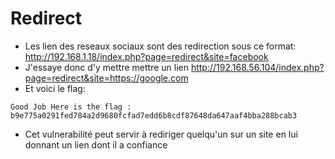 # Redirect

- Les lien des reseaux sociaux sont des redirection sous ce format:
http://192.168.1.18/index.php?page=redirect&site=facebook
- J'essaye donc d'y mettre mettre un lien
http://192.168.56.104/index.php?page=redirect&site=https://google.com
- Et voici le flag:
```
Good Job Here is the flag : b9e775a0291fed784a2d9680fcfad7edd6b8cdf87648da647aaf4bba288bcab3
```
- Cet vulnerabilité peut servir à rediriger quelqu'un sur un site en lui donnant un lien dont il a confiance
